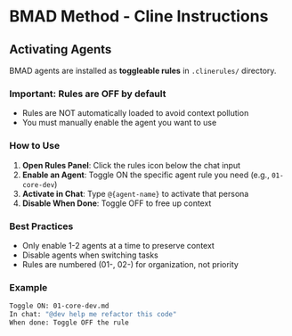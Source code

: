 # BMAD Method - Cline Instructions

## Activating Agents

BMAD agents are installed as **toggleable rules** in `.clinerules/` directory.

### Important: Rules are OFF by default

- Rules are NOT automatically loaded to avoid context pollution
- You must manually enable the agent you want to use

### How to Use

1. **Open Rules Panel**: Click the rules icon below the chat input
2. **Enable an Agent**: Toggle ON the specific agent rule you need (e.g., `01-core-dev`)
3. **Activate in Chat**: Type `@{agent-name}` to activate that persona
4. **Disable When Done**: Toggle OFF to free up context

### Best Practices

- Only enable 1-2 agents at a time to preserve context
- Disable agents when switching tasks
- Rules are numbered (01-, 02-) for organization, not priority

### Example

```bash
Toggle ON: 01-core-dev.md
In chat: "@dev help me refactor this code"
When done: Toggle OFF the rule
```
